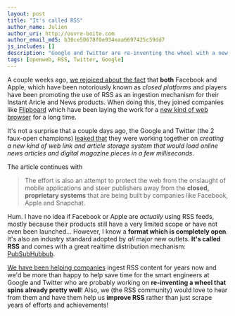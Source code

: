 ```yaml
---
layout: post
title: "It's called RSS"
author_name: Julien
author_uri: http://ouvre-boite.com
author_email_md5: b30ce50678f0e934eaa6697425c59dd7
js_includes: []
description: "Google and Twitter are re-inventing the wheel with a new kind of web link and article storage system that would load online news articles and digital magazine pieces in a few milliseconds. RSS exists and it's great!"
tags: [openweb, RSS, Twitter, Google]
---
```


A couple weeks ago, [we rejoiced about the fact](http://blog.superfeedr.com/apple-facebook-rss/) that **both** Facebook and Apple, which have been notoriously known as *closed platforms* and players have been promoting the use of RSS as an ingestion mechanism for their Instant Aricle and News products. When doing this, they joined companies like [Flipboard](http://flipboard.com/) which have been laying the work for a [new kind of web browser](http://www.ouvre-boite.com/new-browsers/) for a long time.

It's not a surprise that a couple days ago, the Google and Twitter (the 2 faux-open champions) [leaked that](http://www.nytimes.com/2015/09/12/technology/google-twitter-and-publishers-seek-faster-web.html) they were working together on *creating a new kind of web link and article storage system that would load online news articles and digital magazine pieces in a few milliseconds*.

The article continues with

> The effort is also an attempt to protect the web from the onslaught of mobile applications and steer publishers away from the **closed, proprietary systems** that are being built by companies like Facebook, Apple and Snapchat.

Hum. I have no idea if Facebook or Apple are *actually* using RSS feeds, mostly because their products still have a very limited scope or have not even been launched... However, I know a **format which is completely open**. It's also an industry standard adopted by *all* major new outlets. **It's called RSS** and comes with a great realtime distribution mechanism: [PubSubHubbub](https://en.wikipedia.org/wiki/PubSubHubbub).

[We have been helping companies](https://superfeedr.com/) ingest RSS content for years now and we'd be more than happy to help save time for the smart engineers at Google and Twitter who are probably working on **re-inventing a wheel that spins already pretty well**! Also, we (the RSS community) would love to hear from them and have them help us **improve RSS** rather than just scrape years of efforts and achievements!




